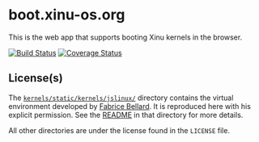 boot.xinu-os.org
================

This is the web app that supports booting Xinu kernels in the browser.

[![Build Status](https://travis-ci.org/xinu-os/boot.xinu-os.org.png?branch=master)](https://travis-ci.org/xinu-os/boot.xinu-os.org)
[![Coverage Status](https://coveralls.io/repos/xinu-os/boot.xinu-os.org/badge.png)](https://coveralls.io/r/xinu-os/boot.xinu-os.org)

## License(s)

The [`kernels/static/kernels/jslinux/`][jslinux] directory contains the
virtual environment developed by [Fabrice Bellard](http://bellard.org/). It
is reproduced here with his explicit permission. See the
[README][jslinux-readme] in that directory for more details.

All other directories are under the license found in the `LICENSE` file.

[jslinux]: kernels/static/kernels/jslinux/
[jslinux-readme]: kernels/static/kernels/jslinux/README.md
